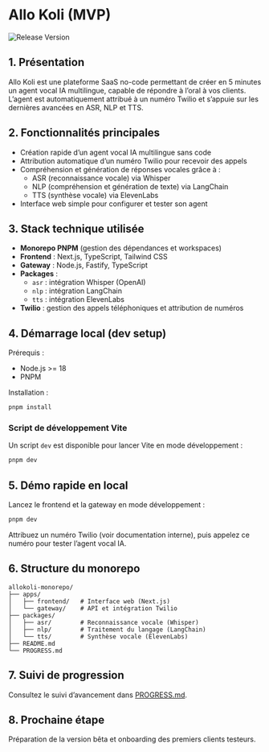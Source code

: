 # Allo Koli (MVP)

![Release Version](https://img.shields.io/github/v/release/your-repo/your-project)

## 1. Présentation

Allo Koli est une plateforme SaaS no-code permettant de créer en 5 minutes un agent vocal IA multilingue, capable de répondre à l’oral à vos clients. L’agent est automatiquement attribué à un numéro Twilio et s’appuie sur les dernières avancées en ASR, NLP et TTS.

## 2. Fonctionnalités principales

- Création rapide d’un agent vocal IA multilingue sans code
- Attribution automatique d’un numéro Twilio pour recevoir des appels
- Compréhension et génération de réponses vocales grâce à :
  - ASR (reconnaissance vocale) via Whisper
  - NLP (compréhension et génération de texte) via LangChain
  - TTS (synthèse vocale) via ElevenLabs
- Interface web simple pour configurer et tester son agent

## 3. Stack technique utilisée

- **Monorepo PNPM** (gestion des dépendances et workspaces)
- **Frontend** : Next.js, TypeScript, Tailwind CSS
- **Gateway** : Node.js, Fastify, TypeScript
- **Packages** :
  - `asr` : intégration Whisper (OpenAI)
  - `nlp` : intégration LangChain
  - `tts` : intégration ElevenLabs
- **Twilio** : gestion des appels téléphoniques et attribution de numéros

## 4. Démarrage local (dev setup)

Prérequis :

- Node.js >= 18
- PNPM

Installation :

```bash
pnpm install
```

### Script de développement Vite

Un script `dev` est disponible pour lancer Vite en mode développement :

```bash
pnpm dev
```

## 5. Démo rapide en local

Lancez le frontend et la gateway en mode développement :

```bash
pnpm dev
```

Attribuez un numéro Twilio (voir documentation interne), puis appelez ce numéro pour tester l’agent vocal IA.

## 6. Structure du monorepo

```
allokoli-monorepo/
├── apps/
│   ├── frontend/   # Interface web (Next.js)
│   └── gateway/    # API et intégration Twilio
├── packages/
│   ├── asr/        # Reconnaissance vocale (Whisper)
│   ├── nlp/        # Traitement du langage (LangChain)
│   └── tts/        # Synthèse vocale (ElevenLabs)
├── README.md
└── PROGRESS.md
```

## 7. Suivi de progression

Consultez le suivi d’avancement dans [PROGRESS.md](./PROGRESS.md).

## 8. Prochaine étape

Préparation de la version bêta et onboarding des premiers clients testeurs.
